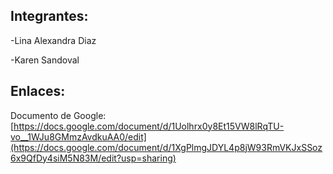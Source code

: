 ## Integrantes:

-Lina Alexandra Diaz

-Karen Sandoval 

## Enlaces:
Documento de Google: [https://docs.google.com/document/d/1Uolhrx0y8Et15VW8lRqTU-vo__1WJu8GMmzAvdkuAA0/edit](https://docs.google.com/document/d/1XgPlmgJDYL4p8jW93RmVKJxSSoz6x9QfDy4siM5N83M/edit?usp=sharing)
